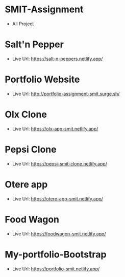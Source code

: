 # SMIT-Assignment
- All Project

# Salt'n Pepper 
- Live Url: https://salt-n-peppers.netlify.app/

# Portfolio Website
- Live Url: http://portfolio-assignment-smit.surge.sh/

# Olx Clone
- Live Url: https://olx-app-smit.netlify.app/

# Pepsi Clone
- Live Url: https://pepsi-smit-clone.netlify.app/

# Otere app
- Live Url: https://otere-app-smit.netlify.app/
  
# Food Wagon
- Live Url: https://foodwagon-smit.netlify.app/

# My-portfolio-Bootstrap
- Live Url: https://portfolio-smit.netlify.app/
